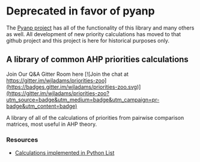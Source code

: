 # Deprecated in favor of pyanp

The [Pyanp project](https://github.com/wjladams/pyanp) has all of the functionality of this library and many others
as well.  All development of new priority calculations has moved to that github project and this project is here
for historical purposes only.

## A library of common AHP priorities calculations

Join Our Q&A Gitter Room here [![Join the chat at https://gitter.im/wjladams/priorities-zoo](https://badges.gitter.im/wjladams/priorities-zoo.svg)](https://gitter.im/wjladams/priorities-zoo?utm_source=badge&utm_medium=badge&utm_campaign=pr-badge&utm_content=badge)

A library of all of the calculations of priorities from pairwise comparison matrices, most useful in AHP theory.

### Resources

* [Calculations implemented in Python List](PythonCalculations.md)
